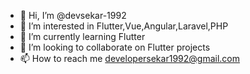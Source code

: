 - 👋 Hi, I’m @devsekar-1992
- 👀 I’m interested in Flutter,Vue,Angular,Laravel,PHP
- 🌱 I’m currently learning Flutter
- 💞️ I’m looking to collaborate on Flutter projects
- 📫 How to reach me developersekar1992@gmail.com

<!---
devsekar-1992/devsekar-1992 is a ✨ special ✨ repository because its `README.md` (this file) appears on your GitHub profile.
You can click the Preview link to take a look at your changes.
--->
